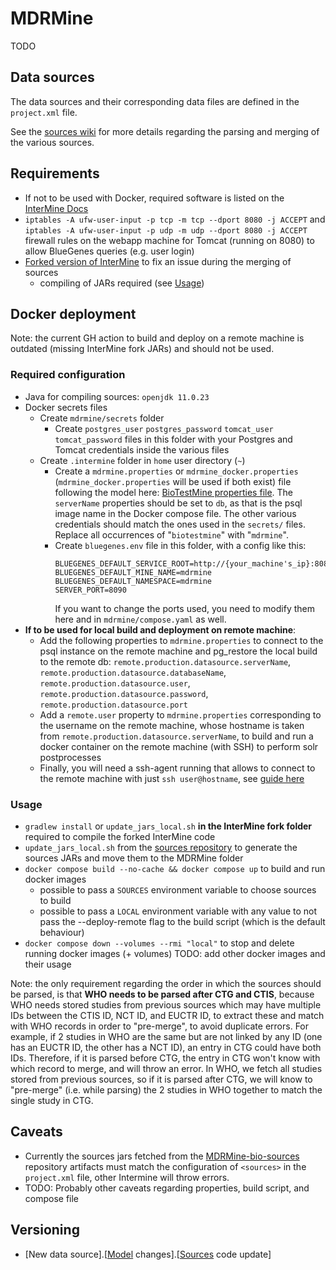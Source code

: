 # MDRMine

TODO

## Data sources
The data sources and their corresponding data files are defined in the `project.xml` file.

See the [sources wiki](https://github.com/ecrin-github/mdrmine-bio-sources/wiki) for more details regarding the parsing and merging of the various sources.

## Requirements
- If not to be used with Docker, required software is listed on the [InterMine Docs](http://intermine.org/im-docs/docs/get-started/tutorial/index/?highlight=update~publications#software)
- `iptables -A ufw-user-input -p tcp -m tcp --dport 8080 -j ACCEPT` and `iptables -A ufw-user-input -p udp -m udp --dport 8080 -j ACCEPT` firewall rules on the webapp machine for Tomcat (running on 8080) to allow BlueGenes queries (e.g. user login)
- [Forked version of InterMine](https://github.com/ecrin-github/intermine) to fix an issue during the merging of sources
    - compiling of JARs required (see [Usage](#usage))

## Docker deployment
Note: the current GH action to build and deploy on a remote machine is outdated (missing InterMine fork JARs) and should not be used. 
### Required configuration
- Java for compiling sources: `openjdk 11.0.23`
- Docker secrets files
    - Create `mdrmine/secrets` folder
        - Create `postgres_user` `postgres_password` `tomcat_user` `tomcat_password` files in this folder with your Postgres and Tomcat credentials inside the various files
    - Create `.intermine` folder in `home` user directory (`~`)
        - Create a `mdrmine.properties` or `mdrmine_docker.properties` (`mdrmine_docker.properties` will be used if both exist) file following the model here: [BioTestMine properties file](https://raw.githubusercontent.com/intermine/biotestmine/master/data/biotestmine.properties).
        The `serverName` properties should be set to `db`, as that is the psql image name in the Docker compose file. The other various credentials should match the ones used in the `secrets/` files. Replace all occurrences of "`biotestmine`" with "`mdrmine`".
        - Create `bluegenes.env` file in this folder, with a config like this:
            ``` 
            BLUEGENES_DEFAULT_SERVICE_ROOT=http://{your_machine's_ip}:8080/mdrmine
            BLUEGENES_DEFAULT_MINE_NAME=mdrmine
            BLUEGENES_DEFAULT_NAMESPACE=mdrmine
            SERVER_PORT=8090
            ```
            If you want to change the ports used, you need to modify them here and in `mdrmine/compose.yaml` as well.
- **If to be used for local build and deployment on remote machine**:
    - Add the following properties to `mdrmine.properties` to connect to the psql instance on the remote machine and pg_restore the local build to the remote db: `remote.production.datasource.serverName`, `remote.production.datasource.databaseName`, `remote.production.datasource.user`, `remote.production.datasource.password`, `remote.production.datasource.port`
    - Add a `remote.user` property to `mdrmine.properties` corresponding to the username on the remote machine, whose hostname is taken from `remote.production.datasource.serverName`, to build and run a docker container on the remote machine (with SSH) to perform solr postprocesses
    - Finally, you will need a ssh-agent running that allows to connect to the remote machine with just `ssh user@hostname`, see [guide here](https://www.ssh.com/academy/ssh/agent)

### Usage
- `gradlew install` or `update_jars_local.sh` **in the InterMine fork folder** required to compile the forked InterMine code
- `update_jars_local.sh` from the [sources repository](https://github.com/ecrin-github/mdrmine-bio-sources) to generate the sources JARs and move them to the MDRMine folder
- `docker compose build --no-cache && docker compose up` to build and run docker images
    - possible to pass a `SOURCES` environment variable to choose sources to build
    - possible to pass a `LOCAL` environment variable with any value to not pass the --deploy-remote flag to the build script (which is the default behaviour)
- `docker compose down --volumes --rmi "local"` to stop and delete running docker images (+ volumes)
TODO: add other docker images and their usage

Note: the only requirement regarding the order in which the sources should be parsed, is that **WHO needs to be parsed after CTG and CTIS**, because WHO needs stored studies from previous sources which may have multiple IDs between the CTIS ID, NCT ID, and EUCTR ID, to extract these and match with WHO records in order to "pre-merge", to avoid duplicate errors. For example, if 2 studies in WHO are the same but are not linked by any ID (one has an EUCTR ID, the other has a NCT ID), an entry in CTG could have both IDs. Therefore, if it is parsed before CTG, the entry in CTG won't know with which record to merge, and will throw an error. In WHO, we fetch all studies stored from previous sources, so if it is parsed after CTG, we will know to "pre-merge" (i.e. while parsing) the 2 studies in WHO together to match the single study in CTG.

## Caveats
- Currently the sources jars fetched from the [MDRMine-bio-sources](https://github.com/ecrin-github/mdrmine-bio-sources) repository artifacts must match the configuration of `<sources>` in the `project.xml` file, other Intermine will throw errors.
- TODO: Probably other caveats regarding properties, build script, and compose file

## Versioning
- [New data source].[[Model](dbmodel/resources/mdr.xml) changes].[[Sources](https://github.com/ecrin-github/mdrmine-bio-sources) code update]
